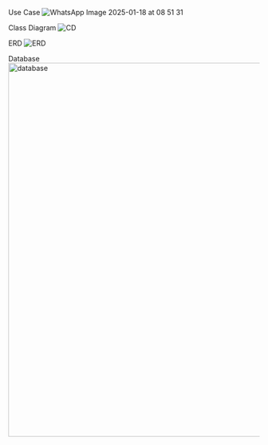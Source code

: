 Use Case
![WhatsApp Image 2025-01-18 at 08 51 31](https://github.com/user-attachments/assets/4595ef8c-10bd-4160-896d-cc2843ad3fd1)

Class Diagram
![CD](https://github.com/user-attachments/assets/04ff1068-f328-4803-8914-5b18dacc661e)

ERD
![ERD](https://github.com/user-attachments/assets/1cc15e1f-c907-44fa-a829-7a3150ba2c04)

Database
<img width="750" alt="database" src="https://github.com/user-attachments/assets/b98e27b6-33ec-4484-9b80-1b7a3aafbff9" />
